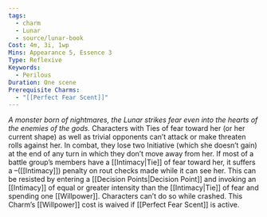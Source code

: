 ```yaml
---
tags:
  - charm
  - Lunar
  - source/lunar-book
Cost: 4m, 3i, 1wp
Mins: Appearance 5, Essence 3
Type: Reflexive
Keywords:
  - Perilous
Duration: One scene
Prerequisite Charms:
  - "[[Perfect Fear Scent]]"
---
```

*A monster born of nightmares, the Lunar strikes fear even into the hearts of the enemies of the gods.*
Characters with Ties of fear toward her (or her current shape) as well as trivial opponents can’t attack or make threaten rolls against her. In combat, they lose two Initiative (which she doesn’t gain) at the end of any turn in which they don’t move away from her. If most of a battle group’s members have a [[Intimacy|Tie]] of fear toward her, it suffers a –([[Intimacy]]) penalty on rout checks made while it can see her. This can be resisted by entering a [[Decision Points|Decision Point]] and invoking an [[Intimacy]] of equal or greater intensity than the [[Intimacy|Tie]] of fear and spending one [[Willpower]]. Characters can’t do so while crashed. 
This Charm’s [[Willpower]] cost is waived if [[Perfect Fear Scent]] is active.